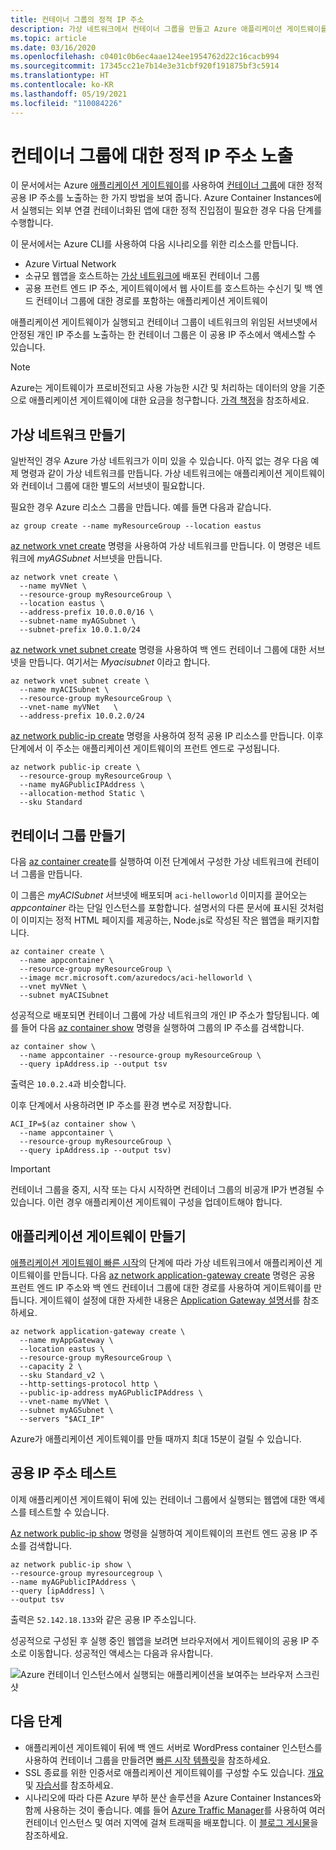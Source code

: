 ```yaml
---
title: 컨테이너 그룹의 정적 IP 주소
description: 가상 네트워크에서 컨테이너 그룹을 만들고 Azure 애플리케이션 게이트웨이를 사용하여 컨테이너화된 웹앱에 정적 프런트 엔드 IP 주소를 노출합니다.
ms.topic: article
ms.date: 03/16/2020
ms.openlocfilehash: c0401c0b6ec4aae124ee1954762d22c16cacb994
ms.sourcegitcommit: 17345cc21e7b14e3e31cbf920f191875bf3c5914
ms.translationtype: HT
ms.contentlocale: ko-KR
ms.lasthandoff: 05/19/2021
ms.locfileid: "110084226"
---
```

# <a name="expose-a-static-ip-address-for-a-container-group"></a>컨테이너 그룹에 대한 정적 IP 주소 노출

이 문서에서는 Azure [애플리케이션 게이트웨이](../application-gateway/overview.md)를 사용하여 [컨테이너 그룹](container-instances-container-groups.md)에 대한 정적 공용 IP 주소를 노출하는 한 가지 방법을 보여 줍니다. Azure Container Instances에서 실행되는 외부 연결 컨테이너화된 앱에 대한 정적 진입점이 필요한 경우 다음 단계를 수행합니다.

이 문서에서는 Azure CLI를 사용하여 다음 시나리오를 위한 리소스를 만듭니다.

* Azure Virtual Network
* 소규모 웹앱을 호스트하는 [가상 네트워크에](container-instances-vnet.md) 배포된 컨테이너 그룹
* 공용 프런트 엔드 IP 주소, 게이트웨이에서 웹 사이트를 호스트하는 수신기 및 백 엔드 컨테이너 그룹에 대한 경로를 포함하는 애플리케이션 게이트웨이

애플리케이션 게이트웨이가 실행되고 컨테이너 그룹이 네트워크의 위임된 서브넷에서 안정된 개인 IP 주소를 노출하는 한 컨테이너 그룹은 이 공용 IP 주소에서 액세스할 수 있습니다.

> [!NOTE]
> Azure는 게이트웨이가 프로비전되고 사용 가능한 시간 및 처리하는 데이터의 양을 기준으로 애플리케이션 게이트웨이에 대한 요금을 청구합니다. [가격 책정](https://azure.microsoft.com/pricing/details/application-gateway/)을 참조하세요.

## <a name="create-virtual-network"></a>가상 네트워크 만들기

일반적인 경우 Azure 가상 네트워크가 이미 있을 수 있습니다. 아직 없는 경우 다음 예제 명령과 같이 가상 네트워크를 만듭니다. 가상 네트워크에는 애플리케이션 게이트웨이와 컨테이너 그룹에 대한 별도의 서브넷이 필요합니다.

필요한 경우 Azure 리소스 그룹을 만듭니다. 예를 들면 다음과 같습니다.

```azureci
az group create --name myResourceGroup --location eastus
```

[az network vnet create][az-network-vnet-create] 명령을 사용하여 가상 네트워크를 만듭니다. 이 명령은 네트워크에 *myAGSubnet* 서브넷을 만듭니다.

```azurecli
az network vnet create \
  --name myVNet \
  --resource-group myResourceGroup \
  --location eastus \
  --address-prefix 10.0.0.0/16 \
  --subnet-name myAGSubnet \
  --subnet-prefix 10.0.1.0/24
```

[az network vnet subnet create][az-network-vnet-subnet-create] 명령을 사용하여 백 엔드 컨테이너 그룹에 대한 서브넷을 만듭니다. 여기서는 *Myacisubnet* 이라고 합니다.

```azurecli
az network vnet subnet create \
  --name myACISubnet \
  --resource-group myResourceGroup \
  --vnet-name myVNet   \
  --address-prefix 10.0.2.0/24
```

[az network public-ip create][az-network-public-ip-create] 명령을 사용하여 정적 공용 IP 리소스를 만듭니다. 이후 단계에서 이 주소는 애플리케이션 게이트웨이의 프런트 엔드로 구성됩니다.

```azurecli
az network public-ip create \
  --resource-group myResourceGroup \
  --name myAGPublicIPAddress \
  --allocation-method Static \
  --sku Standard
```

## <a name="create-container-group"></a>컨테이너 그룹 만들기

다음 [az container create][az-container-create]를 실행하여 이전 단계에서 구성한 가상 네트워크에 컨테이너 그룹을 만듭니다.

이 그룹은 *myACISubnet* 서브넷에 배포되며 `aci-helloworld` 이미지를 끌어오는 *appcontainer* 라는 단일 인스턴스를 포함합니다. 설명서의 다른 문서에 표시된 것처럼 이 이미지는 정적 HTML 페이지를 제공하는, Node.js로 작성된 작은 웹앱을 패키지합니다.

```azurecli
az container create \
  --name appcontainer \
  --resource-group myResourceGroup \
  --image mcr.microsoft.com/azuredocs/aci-helloworld \
  --vnet myVNet \
  --subnet myACISubnet
```

성공적으로 배포되면 컨테이너 그룹에 가상 네트워크의 개인 IP 주소가 할당됩니다. 예를 들어 다음 [az container show][az-container-show] 명령을 실행하여 그룹의 IP 주소를 검색합니다.

```azurecli
az container show \
  --name appcontainer --resource-group myResourceGroup \
  --query ipAddress.ip --output tsv
```

출력은 `10.0.2.4`과 비슷합니다.

이후 단계에서 사용하려면 IP 주소를 환경 변수로 저장합니다.

```azurecli
ACI_IP=$(az container show \
  --name appcontainer \
  --resource-group myResourceGroup \
  --query ipAddress.ip --output tsv)
```

> [!IMPORTANT]
> 컨테이너 그룹을 중지, 시작 또는 다시 시작하면 컨테이너 그룹의 비공개 IP가 변경될 수 있습니다. 이런 경우 애플리케이션 게이트웨이 구성을 업데이트해야 합니다.

## <a name="create-application-gateway"></a>애플리케이션 게이트웨이 만들기

[애플리케이션 게이트웨이 빠른 시작](../application-gateway/quick-create-cli.md)의 단계에 따라 가상 네트워크에서 애플리케이션 게이트웨이를 만듭니다. 다음 [az network application-gateway create][az-network-application-gateway-create] 명령은 공용 프런트 엔드 IP 주소와 백 엔드 컨테이너 그룹에 대한 경로를 사용하여 게이트웨이를 만듭니다. 게이트웨이 설정에 대한 자세한 내용은 [Application Gateway 설명서](../application-gateway/index.yml)를 참조하세요.

```azurecli
az network application-gateway create \
  --name myAppGateway \
  --location eastus \
  --resource-group myResourceGroup \
  --capacity 2 \
  --sku Standard_v2 \
  --http-settings-protocol http \
  --public-ip-address myAGPublicIPAddress \
  --vnet-name myVNet \
  --subnet myAGSubnet \
  --servers "$ACI_IP"
```


Azure가 애플리케이션 게이트웨이를 만들 때까지 최대 15분이 걸릴 수 있습니다.

## <a name="test-public-ip-address"></a>공용 IP 주소 테스트

이제 애플리케이션 게이트웨이 뒤에 있는 컨테이너 그룹에서 실행되는 웹앱에 대한 액세스를 테스트할 수 있습니다.

[Az network public-ip show][az-network-public-ip-show] 명령을 실행하여 게이트웨이의 프런트 엔드 공용 IP 주소를 검색합니다.

```azurecli
az network public-ip show \
--resource-group myresourcegroup \
--name myAGPublicIPAddress \
--query [ipAddress] \
--output tsv
```

출력은 `52.142.18.133`와 같은 공용 IP 주소입니다.

성공적으로 구성된 후 실행 중인 웹앱을 보려면 브라우저에서 게이트웨이의 공용 IP 주소로 이동합니다. 성공적인 액세스는 다음과 유사합니다.

![Azure 컨테이너 인스턴스에서 실행되는 애플리케이션을 보여주는 브라우저 스크린샷](./media/container-instances-application-gateway/aci-app-app-gateway.png)

## <a name="next-steps"></a>다음 단계

* 애플리케이션 게이트웨이 뒤에 백 엔드 서버로 WordPress container 인스턴스를 사용하여 컨테이너 그룹을 만들려면 [빠른 시작 템플릿](https://github.com/Azure/azure-quickstart-templates/tree/master/application-workloads/wordpress/aci-wordpress-vnet)을 참조하세요.
* SSL 종료를 위한 인증서로 애플리케이션 게이트웨이를 구성할 수도 있습니다. [개요](../application-gateway/ssl-overview.md) 및 [자습서](../application-gateway/create-ssl-portal.md)를 참조하세요.
* 시나리오에 따라 다른 Azure 부하 분산 솔루션을 Azure Container Instances와 함께 사용하는 것이 좋습니다. 예를 들어 [Azure Traffic Manager](../traffic-manager/traffic-manager-overview.md)를 사용하여 여러 컨테이너 인스턴스 및 여러 지역에 걸쳐 트래픽을 배포합니다. 이 [블로그 게시물](https://aaronmsft.com/posts/azure-container-instances/)을 참조하세요.

[az-network-vnet-create]:  /cli/azure/network/vnet#az_network_vnet_create
[az-network-vnet-subnet-create]: /cli/azure/network/vnet/subnet#az_network_vnet_subnet_create
[az-network-public-ip-create]: /cli/azure/network/public-ip#az_network_public_ip_create
[az-network-public-ip-show]: /cli/azure/network/public-ip#az_network_public_ip_show
[az-network-application-gateway-create]: /cli/azure/network/application-gateway#az_network-application-gateway-create
[az-container-create]: /cli/azure/container#az_container_create
[az-container-show]: /cli/azure/container#az_container_show
